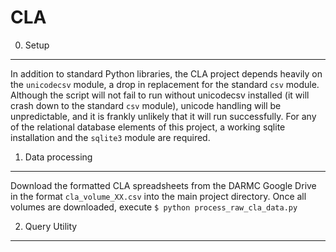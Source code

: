 CLA
===

0. Setup
------------
In addition to standard Python libraries, the CLA project depends heavily on the ```unicodecsv``` module, a drop in replacement for the standard ```csv``` module. Although the script will not fail to run without unicodecsv installed (it will crash down to the standard ```csv``` module), unicode handling will be unpredictable, and it is frankly unlikely that it will run successfully. For any of the relational database elements of this project, a working sqlite installation and the ```sqlite3``` module are required.

1. Data processing
----------------
Download the formatted CLA spreadsheets from the DARMC Google Drive in the format ```cla_volume_XX.csv``` into the main project directory. Once all volumes are downloaded, execute ```$ python process_raw_cla_data.py```


2. Query Utility
----------------
